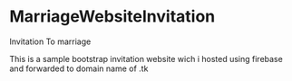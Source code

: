 # MarriageWebsiteInvitation
Invitation To marriage 

This is a sample bootstrap invitation website wich i hosted using firebase and forwarded to domain name of .tk 

